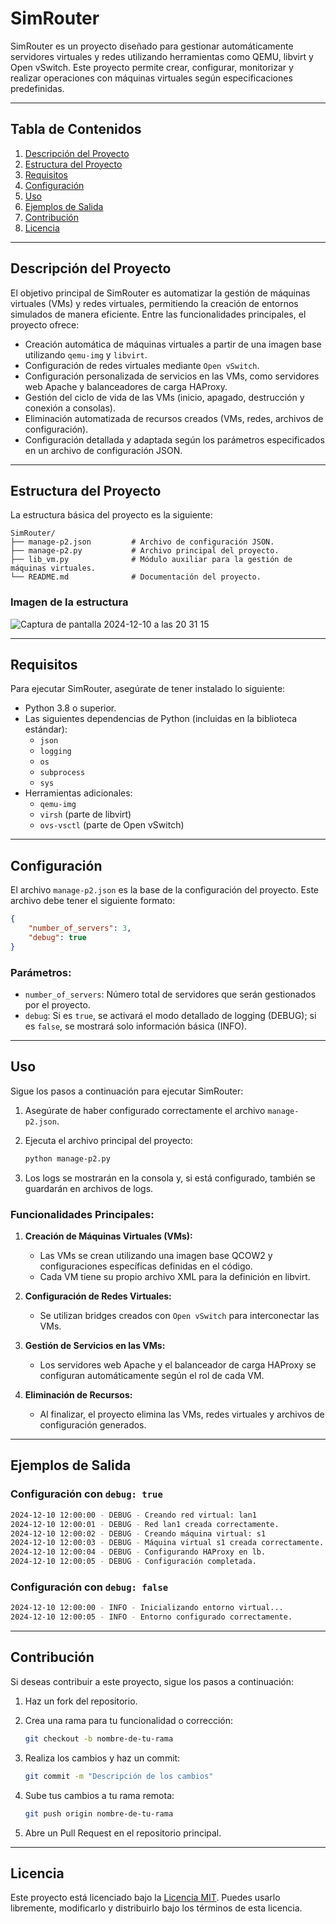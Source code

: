 # SimRouter

SimRouter es un proyecto diseñado para gestionar automáticamente servidores virtuales y redes utilizando herramientas como QEMU, libvirt y Open vSwitch. Este proyecto permite crear, configurar, monitorizar y realizar operaciones con máquinas virtuales según especificaciones predefinidas.

---

## Tabla de Contenidos

1. [Descripción del Proyecto](#descripción-del-proyecto)
2. [Estructura del Proyecto](#estructura-del-proyecto)
3. [Requisitos](#requisitos)
4. [Configuración](#configuración)
5. [Uso](#uso)
6. [Ejemplos de Salida](#ejemplos-de-salida)
7. [Contribución](#contribución)
8. [Licencia](#licencia)

---

## Descripción del Proyecto

El objetivo principal de SimRouter es automatizar la gestión de máquinas virtuales (VMs) y redes virtuales, permitiendo la creación de entornos simulados de manera eficiente. Entre las funcionalidades principales, el proyecto ofrece:

- Creación automática de máquinas virtuales a partir de una imagen base utilizando `qemu-img` y `libvirt`.
- Configuración de redes virtuales mediante `Open vSwitch`.
- Configuración personalizada de servicios en las VMs, como servidores web Apache y balanceadores de carga HAProxy.
- Gestión del ciclo de vida de las VMs (inicio, apagado, destrucción y conexión a consolas).
- Eliminación automatizada de recursos creados (VMs, redes, archivos de configuración).
- Configuración detallada y adaptada según los parámetros especificados en un archivo de configuración JSON.

---

## Estructura del Proyecto

La estructura básica del proyecto es la siguiente:

```
SimRouter/
├── manage-p2.json         # Archivo de configuración JSON.
├── manage-p2.py           # Archivo principal del proyecto.
├── lib_vm.py              # Módulo auxiliar para la gestión de máquinas virtuales.
└── README.md              # Documentación del proyecto.
```

### Imagen de la estructura

![Captura de pantalla 2024-12-10 a las 20 31 15](https://github.com/user-attachments/assets/d40f5d73-d278-432a-a10e-6d5f3f28313b)

---

## Requisitos

Para ejecutar SimRouter, asegúrate de tener instalado lo siguiente:

- Python 3.8 o superior.
- Las siguientes dependencias de Python (incluidas en la biblioteca estándar):
  - `json`
  - `logging`
  - `os`
  - `subprocess`
  - `sys`
- Herramientas adicionales:
  - `qemu-img`
  - `virsh` (parte de libvirt)
  - `ovs-vsctl` (parte de Open vSwitch)

---

## Configuración

El archivo `manage-p2.json` es la base de la configuración del proyecto. Este archivo debe tener el siguiente formato:

```json
{
    "number_of_servers": 3,
    "debug": true
}
```

### Parámetros:

- `number_of_servers`: Número total de servidores que serán gestionados por el proyecto.
- `debug`: Si es `true`, se activará el modo detallado de logging (DEBUG); si es `false`, se mostrará solo información básica (INFO).

---

## Uso

Sigue los pasos a continuación para ejecutar SimRouter:

1. Asegúrate de haber configurado correctamente el archivo `manage-p2.json`.
2. Ejecuta el archivo principal del proyecto:

   ```bash
   python manage-p2.py
   ```

3. Los logs se mostrarán en la consola y, si está configurado, también se guardarán en archivos de logs.

### Funcionalidades Principales:

1. **Creación de Máquinas Virtuales (VMs):**
   - Las VMs se crean utilizando una imagen base QCOW2 y configuraciones específicas definidas en el código.
   - Cada VM tiene su propio archivo XML para la definición en libvirt.

2. **Configuración de Redes Virtuales:**
   - Se utilizan bridges creados con `Open vSwitch` para interconectar las VMs.

3. **Gestión de Servicios en las VMs:**
   - Los servidores web Apache y el balanceador de carga HAProxy se configuran automáticamente según el rol de cada VM.

4. **Eliminación de Recursos:**
   - Al finalizar, el proyecto elimina las VMs, redes virtuales y archivos de configuración generados.

---

## Ejemplos de Salida

### Configuración con `debug: true`

```bash
2024-12-10 12:00:00 - DEBUG - Creando red virtual: lan1
2024-12-10 12:00:01 - DEBUG - Red lan1 creada correctamente.
2024-12-10 12:00:02 - DEBUG - Creando máquina virtual: s1
2024-12-10 12:00:03 - DEBUG - Máquina virtual s1 creada correctamente.
2024-12-10 12:00:04 - DEBUG - Configurando HAProxy en lb.
2024-12-10 12:00:05 - DEBUG - Configuración completada.
```

### Configuración con `debug: false`

```bash
2024-12-10 12:00:00 - INFO - Inicializando entorno virtual...
2024-12-10 12:00:05 - INFO - Entorno configurado correctamente.
```

---

## Contribución

Si deseas contribuir a este proyecto, sigue los pasos a continuación:

1. Haz un fork del repositorio.
2. Crea una rama para tu funcionalidad o corrección:

   ```bash
   git checkout -b nombre-de-tu-rama
   ```

3. Realiza los cambios y haz un commit:

   ```bash
   git commit -m "Descripción de los cambios"
   ```

4. Sube tus cambios a tu rama remota:

   ```bash
   git push origin nombre-de-tu-rama
   ```

5. Abre un Pull Request en el repositorio principal.

---

## Licencia

Este proyecto está licenciado bajo la [Licencia MIT](https://opensource.org/licenses/MIT). Puedes usarlo libremente, modificarlo y distribuirlo bajo los términos de esta licencia.
